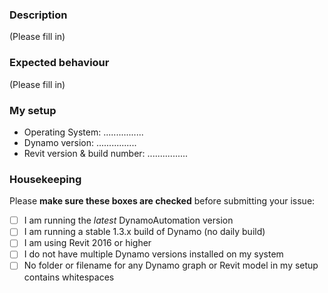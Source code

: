### Description
(Please fill in)

### Expected behaviour
(Please fill in)

### My setup
- Operating System: ................
- Dynamo version: ................
- Revit version & build number: ................

### Housekeeping
Please **make sure these boxes are checked** before submitting your issue:
- [ ] I am running the *latest* DynamoAutomation version
- [ ] I am running a stable 1.3.x build of Dynamo (no daily build)
- [ ] I am using Revit 2016 or higher
- [ ] I do not have multiple Dynamo versions installed on my system
- [ ] No folder or filename for any Dynamo graph or Revit model in my setup contains whitespaces
